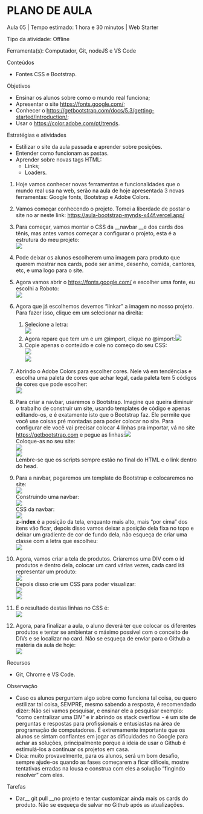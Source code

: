 # __PLANO DE AULA__

Aula 05 | Tempo estimado: 1 hora e 30 minutos | Web Starter

Tipo da atividade: Offline

Ferramenta\(s\): Computador, Git, nodeJS e VS Code

Conteúdos

- Fontes CSS e Bootstrap\.

Objetivos

- Ensinar os alunos sobre como o mundo real funciona;
- Apresentar o site [https://fonts\.google\.com/](https://fonts.google.com/);
- Conhecer o [https://getbootstrap\.com/docs/5\.3/getting\-started/introduction/](https://getbootstrap.com/docs/5.3/getting-started/introduction/);
- Usar o [https://color\.adobe\.com/pt/trends](https://color.adobe.com/pt/trends)\.  


Estratégias e atividades

- Estilizar o site da aula passada e aprender sobre posições\.
- Entender como funcionam as pastas\.
- Aprender sobre novas tags HTML: 
	- Links;
	- Loaders\.

1. Hoje vamos conhecer novas ferramentas e funcionalidades que o mundo real usa na web, serão na aula de hoje apresentada 3 novas ferramentas: Google fonts, Bootstrap e Adobe Colors\.
2. Vamos começar conhecendo o projeto\. Tomei a liberdade de postar o site no ar neste link: [https://aula\-bootstrap\-mynds\-x44f\.vercel\.app/](https://aula-bootstrap-mynds-x44f.vercel.app/)
3. Para começar, vamos montar o CSS da __navbar __e dos cards dos tênis, mas antes vamos começar a configurar o projeto, esta é a estrutura do meu projeto:  
![](https://raw.githubusercontent.com/YanBarbosaLouzada/docx-to-md/master/imagens/img_1758290910900307400.png)
4. Pode deixar os alunos escolherem uma imagem para produto que querem mostrar nos cards, pode ser anime, desenho, comida, cantores, etc, e uma logo para o site\.
5. Agora vamos abrir o [https://fonts\.google\.com/](https://fonts.google.com/) e escolher uma fonte, eu escolhi a Roboto:  
![](https://raw.githubusercontent.com/YanBarbosaLouzada/docx-to-md/master/imagens/img_1758290910903306400.png)
6. Agora que já escolhemos devemos “linkar” a imagem no nosso projeto\. Para fazer isso, clique em um selecionar na direita:  
  

	1. Selecione a letra:  
![](https://raw.githubusercontent.com/YanBarbosaLouzada/docx-to-md/master/imagens/img_1758290910908307500.png)
	2. Agora repare que tem um <link> e um @import, clique no @import:![](https://raw.githubusercontent.com/YanBarbosaLouzada/docx-to-md/master/imagens/img_1758290910916305800.png)
	3. Copie apenas o conteúdo e cole no começo do seu CSS:  
![](https://raw.githubusercontent.com/YanBarbosaLouzada/docx-to-md/master/imagens/img_1758290910921303700.png)  
![](https://raw.githubusercontent.com/YanBarbosaLouzada/docx-to-md/master/imagens/img_1758290910923304600.png)
7. Abrindo o Adobe Colors para escolher cores\. Nele vá em tendências e escolha uma paleta de cores que achar legal, cada paleta tem 5 códigos de cores que pode escolher:  
![](https://raw.githubusercontent.com/YanBarbosaLouzada/docx-to-md/master/imagens/img_1758290910925304000.png)
8. Para criar a navbar, usaremos o Bootstrap\. Imagine que queira diminuir o trabalho de construir um site, usando templates de código e apenas editando\-os, e é exatamente isto que o Bootstrap faz\. Ele permite que você use coisas pré montadas para poder colocar no site\. Para configurar ele você vai precisar colocar 4 linhas pra importar, vá no site [https://getbootstrap\.com](https://getbootstrap.com) e pegue as linhas:![](https://raw.githubusercontent.com/YanBarbosaLouzada/docx-to-md/master/imagens/img_1758290910940872300.png)  
Coloque\-as no seu site:  
![](https://raw.githubusercontent.com/YanBarbosaLouzada/docx-to-md/master/imagens/img_1758290910940872300.png)  
![](https://raw.githubusercontent.com/YanBarbosaLouzada/docx-to-md/master/imagens/img_1758290910944336400.png)  
Lembre\-se que os scripts sempre estão no final do HTML e o link dentro do head\.
9. Para a navbar, pegaremos um template do Bootstrap e colocaremos no site:  
![](https://raw.githubusercontent.com/YanBarbosaLouzada/docx-to-md/master/imagens/img_1758290910947343900.png)  
Construindo uma navbar:  
![](https://raw.githubusercontent.com/YanBarbosaLouzada/docx-to-md/master/imagens/img_1758290910950821300.png)  
CSS da navbar:  
![](https://raw.githubusercontent.com/YanBarbosaLouzada/docx-to-md/master/imagens/img_1758290910952833800.png)  
__z\-index__ é a posição da tela, enquanto mais alto, mais “por cima” dos itens vão ficar, depois disso vamos deixar a posição dela fixa no topo e deixar um gradiente de cor de fundo dela, não esqueça de criar uma classe com a letra que escolheu:  
![](https://raw.githubusercontent.com/YanBarbosaLouzada/docx-to-md/master/imagens/img_1758290910954841200.png)
10. Agora, vamos criar a tela de produtos\. Criaremos uma DIV com o id produtos e dentro dela, colocar um card várias vezes, cada card irá representar um produto:			  
![](https://raw.githubusercontent.com/YanBarbosaLouzada/docx-to-md/master/imagens/img_1758290910956853700.png)  
Depois disso crie um CSS para poder visualizar:  
![](https://raw.githubusercontent.com/YanBarbosaLouzada/docx-to-md/master/imagens/img_1758290910958861500.png)  
![](https://raw.githubusercontent.com/YanBarbosaLouzada/docx-to-md/master/imagens/img_1758290910960871000.png)
11. E o resultado destas linhas no CSS é:  
![](https://raw.githubusercontent.com/YanBarbosaLouzada/docx-to-md/master/imagens/img_1758290910963025600.png)
12. Agora, para finalizar a aula, o aluno deverá ter que colocar os diferentes produtos e tentar se ambientar o máximo possível com o conceito de DIVs e se localizar no card\. Não se esqueça de enviar para o Github a matéria da aula de hoje:  
![](https://raw.githubusercontent.com/YanBarbosaLouzada/docx-to-md/master/imagens/img_1758290910965821400.png)  


Recursos

- Git, Chrome e VS Code\.

Observação

- Caso os alunos perguntem algo sobre como funciona tal coisa, ou quero estilizar tal coisa, SEMPRE, mesmo sabendo a resposta, é recomendado dizer: Não sei vamos pesquisar, e ensinar ele a pesquisar exemplo: “como centralizar uma DIV” e ir abrindo os stack overflow \- é um site de perguntas e respostas para profissionais e entusiastas na área de programação de computadores\. É extremamente importante que os alunos se sintam confiantes em jogar as dificuldades no Google para achar as soluções, principalmente porque a ideia de usar o Github é estimulá\-los a continuar os projetos em casa\.
- Dica: muito provavelmente, para os alunos, será um bom desafio, sempre ajude\-os quando as fases começarem a ficar difíceis, mostre tentativas erradas na lousa e construa com eles a solução “fingindo resolver” com eles\.

Tarefas

- Dar__ git pull __no projeto e tentar customizar ainda mais os cards do produto\. Não se esqueça de salvar no Github após as atualizações\.

